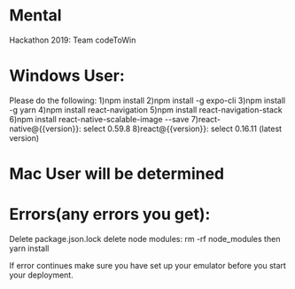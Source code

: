 # Mental
Hackathon 2019: Team codeToWin

# Windows User:
Please do the following:
1)npm install
2)npm install -g expo-cli
3)npm install -g yarn
4)npm install react-navigation
5)npm install react-navigation-stack
6)npm install react-native-scalable-image --save
7)react-native@{{version}}: select 0.59.8
8)react@{{version}}: select 0.16.11 (latest version)

# Mac User will be determined

# Errors(any errors you get): 
Delete package.json.lock
delete node modules: rm -rf node_modules
then yarn install

If error continues make sure you have set up your emulator before you start your deployment.